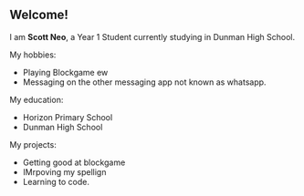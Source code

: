 ## **Welcome!**

I am **Scott Neo**, a Year 1 Student currently studying in Dunman High School.

My hobbies:
- Playing Blockgame ew
- Messaging on the other messaging app not known as whatsapp.

My education:
- Horizon Primary School
- Dunman High School

My projects:
- Getting good at blockgame
- IMrpoving my spellign
- Learning to code.

